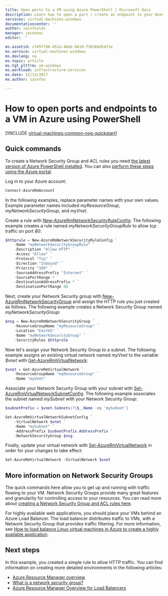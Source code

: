 ```yaml
---
title: Open ports to a VM using Azure PowerShell | Microsoft Docs
description: Learn how to open a port / create an endpoint to your Windows VM using the Azure resource manager deployment mode and Azure PowerShell
services: virtual-machines-windows
documentationcenter: ''
author: iainfoulds
manager: jeconnoc
editor: ''

ms.assetid: cf45f7d8-451a-48ab-8419-730366d54f1e
ms.service: virtual-machines-windows
ms.devlang: na
ms.topic: article
ms.tgt_pltfrm: vm-windows
ms.workload: infrastructure-services
ms.date: 12/13/2017
ms.author: iainfou

---
```

# How to open ports and endpoints to a VM in Azure using PowerShell
[!INCLUDE [virtual-machines-common-nsg-quickstart](../../../includes/virtual-machines-common-nsg-quickstart.md)]

## Quick commands
To create a Network Security Group and ACL rules you need [the latest version of Azure PowerShell installed](/powershell/azureps-cmdlets-docs). You can also [perform these steps using the Azure portal](nsg-quickstart-portal.md).

Log in to your Azure account:

```powershell
Connect-AzureRmAccount
```

In the following examples, replace parameter names with your own values. Example parameter names included *myResourceGroup*, *myNetworkSecurityGroup*, and *myVnet*.

Create a rule with [New-AzureRmNetworkSecurityRuleConfig](/powershell/module/azurerm.network/new-azurermnetworksecurityruleconfig). The following example creates a rule named *myNetworkSecurityGroupRule* to allow *tcp* traffic on port *80*:

```powershell
$httprule = New-AzureRmNetworkSecurityRuleConfig `
    -Name "myNetworkSecurityGroupRule" `
    -Description "Allow HTTP" `
    -Access "Allow" `
    -Protocol "Tcp" `
    -Direction "Inbound" `
    -Priority "100" `
    -SourceAddressPrefix "Internet" `
    -SourcePortRange * `
    -DestinationAddressPrefix * `
    -DestinationPortRange 80
```

Next, create your Network Security group with [New-AzureRmNetworkSecurityGroup](/powershell/module/azurerm.network/new-azurermnetworksecuritygroup) and assign the HTTP rule you just created as follows. The following example creates a Network Security Group named *myNetworkSecurityGroup*:

```powershell
$nsg = New-AzureRmNetworkSecurityGroup `
    -ResourceGroupName "myResourceGroup" `
    -Location "EastUS" `
    -Name "myNetworkSecurityGroup" `
    -SecurityRules $httprule
```

Now let's assign your Network Security Group to a subnet. The following example assigns an existing virtual network named *myVnet* to the variable *$vnet* with [Get-AzureRmVirtualNetwork](/powershell/module/azurerm.network/get-azurermvirtualnetwork):

```powershell
$vnet = Get-AzureRmVirtualNetwork `
    -ResourceGroupName "myResourceGroup" `
    -Name "myVnet"
```

Associate your Network Security Group with your subnet with [Set-AzureRmVirtualNetworkSubnetConfig](/powershell/module/azurerm.network/set-azurermvirtualnetworksubnetconfig). The following example associates the subnet named *mySubnet* with your Network Security Group:

```powershell
$subnetPrefix = $vnet.Subnets|?{$_.Name -eq 'mySubnet'}

Set-AzureRmVirtualNetworkSubnetConfig `
    -VirtualNetwork $vnet `
    -Name "mySubnet" `
    -AddressPrefix $subnetPrefix.AddressPrefix `
    -NetworkSecurityGroup $nsg
```

Finally, update your virtual network with [Set-AzureRmVirtualNetwork](/powershell/module/azurerm.network/set-azurermvirtualnetwork) in order for your changes to take effect:

```powershell
Set-AzureRmVirtualNetwork -VirtualNetwork $vnet
```


## More information on Network Security Groups
The quick commands here allow you to get up and running with traffic flowing to your VM. Network Security Groups provide many great features and granularity for controlling access to your resources. You can read more about [creating a Network Security Group and ACL rules here](tutorial-virtual-network.md#secure-network-traffic).

For highly available web applications, you should place your VMs behind an Azure Load Balancer. The load balancer distributes traffic to VMs, with a Network Security Group that provides traffic filtering. For more information, see [How to load balance Linux virtual machines in Azure to create a highly available application](tutorial-load-balancer.md).

## Next steps
In this example, you created a simple rule to allow HTTP traffic. You can find information on creating more detailed environments in the following articles:

* [Azure Resource Manager overview](../../azure-resource-manager/resource-group-overview.md)
* [What is a network security group?](../../virtual-network/security-overview.md)
* [Azure Resource Manager Overview for Load Balancers](../../load-balancer/load-balancer-arm.md)

